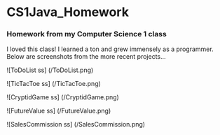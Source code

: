 # CS1Java_Homework
### Homework from my Computer Science 1 class

I loved this class! I learned a ton and grew immensely as a programmer. 
Below are screenshots from the more recent projects...

![ToDoList ss] (/ToDoList.png)

![TicTacToe ss] (/TicTacToe.png)

![CryptidGame ss] (/CryptidGame.png)

![FutureValue ss] (/FutureValue.png)

![SalesCommission ss] (/SalesCommission.png)
